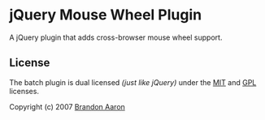 # jQuery Mouse Wheel Plugin

A jQuery plugin that adds cross-browser mouse wheel support.


## License

The batch plugin is dual licensed *(just like jQuery)* under the [MIT](http://www.opensource.org/licenses/mit-license.php) and [GPL](http://www.opensource.org/licenses/gpl-license.php) licenses.

Copyright (c) 2007 [Brandon Aaron](http://brandonaaron.net)